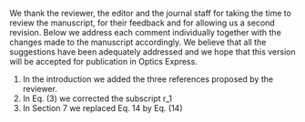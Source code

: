 We thank the reviewer, the editor and the journal staff for taking the time to review the manuscript, for their feedback and for allowing us a second revision. Below we address each comment individually together with the changes made to the manuscript accordingly. We believe that all the suggestions have been adequately addressed and we hope that this version will be accepted for publication in Optics Express.

1. In the introduction we added the three references proposed by the reviewer.
2. In Eq. (3) we corrected the subscript r_1
3. In Section 7 we replaced Eq. 14 by Eq. (14)





